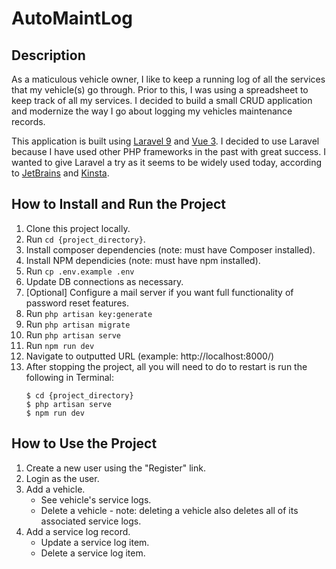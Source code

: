 # AutoMaintLog

## Description

As a maticulous vehicle owner, I like to keep a running log of all the services that my vehicle(s) go through.  Prior to this, I was using a spreadsheet to keep track of all my services. I decided to build a small CRUD application and modernize the way I go about logging my vehicles maintenance records. 

This application is built using [Laravel 9](https://laravel.com/) and [Vue 3](https://vuejs.org/). I decided to use Laravel because I have used other PHP frameworks in the past with great success. I wanted to give Laravel a try as it seems to be widely used today, according to [JetBrains](https://www.jetbrains.com/lp/devecosystem-2021/php/) and [Kinsta](https://kinsta.com/blog/php-frameworks/).

## How to Install and Run the Project
1. Clone this project locally.
2. Run ```cd {project_directory}```.
3. Install composer dependencies (note: must have Composer installed).
4. Install NPM dependicies (note: must have npm installed).
5. Run ```cp .env.example .env```
6. Update DB connections as necessary.
7. [Optional] Configure a mail server if you want full functionality of password reset features.
8. Run ```php artisan key:generate```
9. Run ```php artisan migrate```
10. Run ```php artisan serve```
11. Run ```npm run dev```
11. Navigate to outputted URL (example: http://localhost:8000/)
12. After stopping the project, all you will need to do to restart is run the following in Terminal:
    ```
    $ cd {project_directory}
    $ php artisan serve
    $ npm run dev
    ```


## How to Use the Project

1. Create a new user using the "Register" link.
2. Login as the user.
3. Add a vehicle.
    * See vehicle's service logs. 
    * Delete a vehicle - note: deleting a vehicle also deletes all of its associated service logs.
4. Add a service log record.
    * Update a service log item.
    * Delete a service log item.